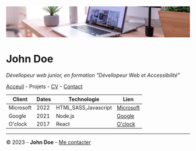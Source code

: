 ![image](https://github.com/Tom-Roche-Oclock/S01E11-Atelier-Recap/blob/main/img/desk-banner.jpg?raw=true)

# **John Doe** 

*Dévellopeur web junior, en formation "Dévellopeur Web et Accessibilité"*

[Acceuil](README.md) - Projets - [CV](CV.md) - [Contact](Contact.md)


Client | Dates | Technologie | Lien 
--- | --- | ----| ---- 
Microsoft | 2022 | HTML,SASS,Javascript|[Microsoft](https://www.microsoft.com/fr-fr/)
Google | 2021 |Node.js|[Google](https://www.google.fr/)
O'clock | 2017 | React |[O'clock](https://oclock.io/)

---
:copyright: 2023 - **John Doe** - [Me contacter](Contact.md)